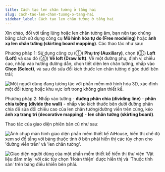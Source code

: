 ```yaml
---
title: Cách tạo len chân tường ở tầng hai
slug: cach-tao-len-chan-tuong-o-tang-hai
sidebar_label: Cách tạo len chân tường ở tầng hai
---
```


Xin chào, đối với tầng lửng hoặc len chân tường âm, bạn nên tạo chúng bằng cách sử dụng công cụ **Mô hình hóa tự do (Free modeling)** hoặc **ánh xạ len chân tường (skirting board mapping)**. Các thao tác như sau:

Phương pháp 1: Sử dụng công cụ (①) **Phụ trợ (Auxiliary)**, chọn (③) **Loft (Loft)** và sau đó (④) **Vẽ loft (Draw loft)**. Vẽ một đường phụ, định vị chiều cao, nhấp vào hướng đường dẫn, chọn tiết diện len chân tường, nhấp vào **Chọn (Select)**, và sau đó sửa đổi kích thước len chân tường ở góc dưới bên trái;

![Một người dùng đang tương tác với phần mềm mô hình hóa 3D, xác định một đối tượng hoặc khu vực loft trong không gian thiết kế.](https://storage.googleapis.com/jegavn_kb/images/5d1be37e-6d7f-441d-9a73-44fb9c4410bd.png)

Phương pháp 2: Nhấp vào tường - **đường phân chia (dividing line)** - **phân chia tường (divide the wall)** - nhấp vào kích thước bên dưới đường phân chia để sửa đổi chiều cao của len chân tường/đường viền trên cùng, kéo **ánh xạ trang trí (decorative mapping)** - **len chân tường (skirting board)**.

Thao tác của giao diện phiên bản cũ như sau:

![Ảnh chụp màn hình giao diện phần mềm thiết kế AiHouse, hiển thị chế độ xem sơ đồ tầng với bảng thuộc tính ở bên phải hiển thị các tùy chọn cho 'đường viền trên' và 'len chân tường'.](https://storage.googleapis.com/jegavn_kb/images/e0474eb7-3fef-4be4-8880-3d642a06de8c.png)

![Giao diện người dùng của một phần mềm thiết kế hiển thị thư viện 'Vật liệu đám mây' với các tùy chọn 'Hoàn thiện' được hiển thị và 'Thuộc tính sàn' trên bảng điều khiển bên phải.](https://storage.googleapis.com/jegavn_kb/images/b16da63c-958e-47a2-b984-a08e621b6c80.png)